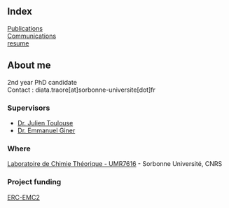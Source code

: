 ## Index
[Publications](https://dtraore97.github.io/publications) \
[Communications](https://dtraore97.github.io/communications) \
[resume](https://dtraore97.github.io/resume)

## About me
2nd year PhD candidate
\
Contact : diata.traore[at]sorbonne-universite[dot]fr

### Supervisors
- [Dr. Julien Toulouse](https://www.lct.jussieu.fr/pagesperso/toulouse/)
- [Dr. Emmanuel Giner](https://www.researchgate.net/profile/Emmanuel-Giner)

### Where
[Laboratoire de Chimie Théorique - UMR7616](https://www.lct.jussieu.fr/) - Sorbonne Université, CNRS

### Project funding
[ERC-EMC2](https://erc-emc2.eu/)


